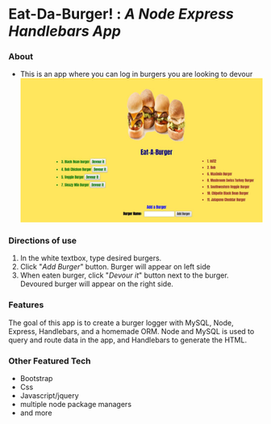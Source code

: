 # Eat-Da-Burger! :  *A Node Express Handlebars App*
### About
* This is an app where you can log in burgers you are looking to devour
![alt text](https://github.com/minj12/burger/blob/master/public/assets/image/burgershot1.JPG)
### Directions of use
1. In the white textbox, type desired burgers.
2. Click "*Add Burger*" button. Burger will appear on left side
3. When eaten burger, click "*Devour it*" button next to the burger. Devoured burger will appear on the right side. 

### Features
The goal of this app is to create a burger logger with MySQL, Node, Express, Handlebars, and a homemade ORM. 
Node and MySQL is used to query and route data in the app, and Handlebars to generate the HTML.

### Other Featured Tech
* Bootstrap
* Css
* Javascript/jquery
* multiple node package managers
* and more




